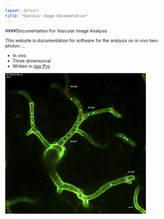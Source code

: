 ```yaml
---
layout: default
title: "Vascular Image Documentation"
---
```


####Documentation For Vascular Image Analysis


This website is documentation for software for the analysis on in vivo two-photon ...  

- In vivo
- Three dimensional
- Written in [Igor Pro][1]

<IMG SRC="/images/frontpage_example1.jpg" align="center" width="450">

[1]: http://wavemetrics.com
